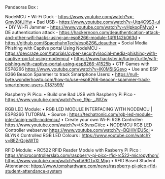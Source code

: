 Pandaoras Box :

NodeMCU
•	Wi-Fi Duck - https://www.youtube.com/watch?v=-Gmv98tUiYw
•	Bad USB - https://www.youtube.com/watch?v=Utq4C9S3-uI
•	DIY Wi-Fi Jammer - https://www.youtube.com/watch?v=vHpkoqFMyu0
•	DE authentication attack - https://hackernoon.com/deauthentication-attack-and-other-wifi-hacks-using-an-esp8266-module-14f9142b063d
•	https://github.com/SpacehuhnTech/esp8266_deauther
•	Social Media Phishing with Captive portal Using NodeMCU -https://devcraze.com/tutorials/cyber-security/social-media-phishing-with-captive-portal-using-nodemcu/
•	https://www.hackster.io/turingTurtle/wifi-pishing-with-captive-portal-using-esp8266-41525b
•	CTF Games with ESP8266 https://www.youtube.com/watch?v=IK0M5ISGevo
•	Use and ESP 8266 Beacon Spammer to track Smartphone Users:
•	https://null-byte.wonderhowto.com/how-to/use-esp8266-beacon-spammer-track-smartphone-users-0187599/	

Raspberry Pi Pico: 
•	Build one Bad USB with Raspberry Pi Pico - https://www.youtube.com/watch?v=e_f9p-_JWZw

RGB LED Module:
•	RGB LED MODULE INTERFACING WITH NODEMCU | ESP8266 TUTORIAL 
•	Source : https://techatronic.com/rgb-led-module-interfacing-with-nodemcu/
•	Create your own Wi-Fi RGB Controller: https://www.youtube.com/watch?v=tKl5vnxCVcc
•	NODEMCU RGB LED Controller webserver https://www.youtube.com/watch?v=BQHIVlEU5cI
•	BLYNK Controlled RGB LED Colours : https://www.youtube.com/watch?v=BEZrQcjsWT0

RFID Module:
•	RC522 RFID Reader Module with Rasberry Pi Pico : https://microcontrollerslab.com/raspberry-pi-pico-rfid-rc522-micropython/,  https://www.youtube.com/watch?v=hV9GTqXLMpg
•	RFID Based Student Attendance: https://www.tomshardware.com/news/raspberry-pi-pico-rfid-student-attendance-system


